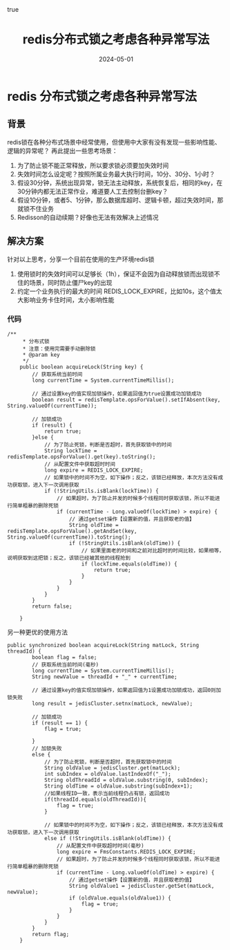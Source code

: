 ﻿---
layout: post
title: "redis分布式锁之考虑各种异常写法"
description: "redis锁在各种分布式场景中经常使用，但使用中大家有没有发现一些影响性能、逻辑的异常呢？"
date: 2024-05-01
categories: [架构设计,开发经验]
tags: [开发]
pin: true
math: true
mermaid: true
#image:
 # path: {{site.url}}/pics/kucun.png
 # alt: 库存设计
---

# redis 分布式锁之考虑各种异常写法
## 背景
redis锁在各种分布式场景中经常使用，但使用中大家有没有发现一些影响性能、逻辑的异常呢？
再此提出一些思考场景：
1. 为了防止锁不能正常释放，所以要求锁必须要加失效时间
2. 失效时间怎么设定呢？按照所属业务最大执行时间，10分、30分、1小时？
3. 假设30分钟，系统出现异常，锁无法主动释放，系统恢复后，相同的key，在30分钟内都无法正常作业，难道要人工去控制台删key？
4. 假设10分钟，或者5、1分钟，那么数据库超时、逻辑卡顿，超过失效时间，那就锁不住业务
5. Redisson的自动续期？好像也无法有效解决上述情况

## 解决方案
针对以上思考，分享一个目前在使用的生产环境redis锁
1.  使用锁时的失效时间可以足够长（1h），保证不会因为自动释放锁而出现锁不住的场景，同时防止僵尸key的出现
2.  约定一个业务执行的最大的时间  REDIS_LOCK_EXPIRE，比如10s，这个值太大影响业务卡住时间，太小影响性能

### 代码
```
/**
     * 分布式锁
     * 注意：使用完需要手动删除锁
     * @param key
     */
    public boolean acquireLock(String key) {
        // 获取系统当前时间
        long currentTime = System.currentTimeMillis();

        // 通过设置key的值实现加锁操作，如果返回值为true设置成功加锁成功
        boolean result = redisTemplate.opsForValue().setIfAbsent(key, String.valueOf(currentTime));

        // 加锁成功
        if (result) {
            return true;
        }else {
            // 为了防止死锁，判断是否超时，首先获取锁中的时间
            String lockTime = redisTemplate.opsForValue().get(key).toString();
            // 从配置文件中获取超时时间
            long expire = REDIS_LOCK_EXPIRE;
            // 如果锁中的时间不为空，如下操作；反之，该锁已经释放，本次方法没有成功获取锁，进入下一次调用获取
            if (!StringUtils.isBlank(lockTime)) {
                // 如果超时，为了防止并发的时候多个线程同时获取该锁，所以不能进行简单粗暴的删除死锁
                if (currentTime - Long.valueOf(lockTime) > expire) {
                    // 通过getset操作【设置新的值，并且获取老的值】
                    String oldTime = redisTemplate.opsForValue().getAndSet(key, String.valueOf(currentTime)).toString();
                    if (!StringUtils.isBlank(oldTime)) {
                        // 如果里面老的时间和之前对比超时的时间比较，如果相等，说明获取到这把锁；反之，该锁已经被其他的线程抢到
                        if (lockTime.equals(oldTime)) {
                            return true;
                        }
                    }
                }
            }
        }
        return false;

    }

```
另一种更优的使用方法
```
public synchronized boolean acquireLock(String matLock, String threadId) {
		boolean flag = false;
		// 获取系统当前时间(毫秒)
		long currentTime = System.currentTimeMillis();
		String newValue = threadId + "_" + currentTime;

		// 通过设置key的值实现加锁操作，如果返回值为1设置成功加锁成功，返回0则加锁失败
		long result = jedisCluster.setnx(matLock, newValue);

		// 加锁成功
		if (result == 1) {
			flag = true;
			
		}
		// 加锁失败
		else {
			// 为了防止死锁，判断是否超时，首先获取锁中的时间
			String oldValue = jedisCluster.get(matLock);
			int subIndex = oldValue.lastIndexOf("_");
			String oldThreadId = oldValue.substring(0, subIndex);
			String oldTime = oldValue.substring(subIndex+1);
			//如果线程ID一致，表示当前线程仍占有锁，返回成功
			if(threadId.equals(oldThreadId)){
				flag = true;
			}

			// 如果锁中的时间不为空，如下操作；反之，该锁已经释放，本次方法没有成功获取锁，进入下一次调用获取
			else if (!StringUtils.isBlank(oldTime)) {
				// 从配置文件中获取超时时间(毫秒)
				long expire = FmsConstants.REDIS_LOCK_EXPIRE;
				// 如果超时，为了防止并发的时候多个线程同时获取该锁，所以不能进行简单粗暴的删除死锁
				if (currentTime - Long.valueOf(oldTime) > expire) {
					// 通过getset操作【设置新的值，并且获取老的值】
					String oldValue1 = jedisCluster.getSet(matLock, newValue);
					if (oldValue.equals(oldValue1)) {
						flag = true;
					}
				}
			}
		}
		return flag;
	}
```

